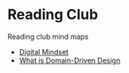 # Reading Club

Reading club mind maps

- [Digital Mindset](/Digital%20mindset/index.md)
- [What is Domain-Driven Design](/What%20is%20Domain-Driven%20Design/index.md)
